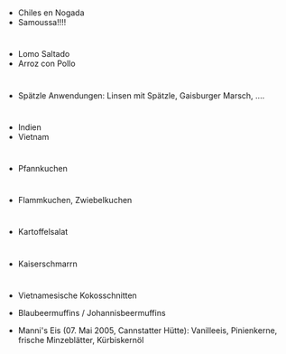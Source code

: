#
* Chiles en Nogada
* Samoussa!!!!

#
* Lomo Saltado
* Arroz con Pollo

#
* Spätzle Anwendungen: Linsen mit Spätzle, Gaisburger Marsch, ....

#
* Indien
* Vietnam

#
* Pfannkuchen

#
* Flammkuchen, Zwiebelkuchen

#
* Kartoffelsalat

#
* Kaiserschmarrn

#
* Vietnamesische Kokosschnitten
* Blaubeermuffins / Johannisbeermuffins

* Manni's Eis (07. Mai 2005, Cannstatter Hütte): Vanilleeis, Pinienkerne, frische Minzeblätter, Kürbiskernöl

